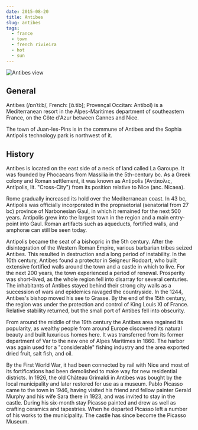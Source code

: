 ```yaml
---
date: 2015-08-20
title: Antibes
slug: antibes
tags:
  - france
  - town
  - french rivieira
  - hot
  - sun
---
```


![Antibes view](https://upload.wikimedia.org/wikipedia/commons/a/aa/Antibesbordmer.JPG)

General
-------
Antibes (/ɒnˈtiːb/, French: [ɑ̃.tib]; Provençal Occitan: Antíbol) is a Mediterranean resort in the Alpes-Maritimes department of southeastern France, on the Côte d'Azur between Cannes and Nice.

The town of Juan-les-Pins is in the commune of Antibes and the Sophia Antipolis technology park is northwest of it.

History
-------

Antibes is located on the east side of a neck of land called La Garoupe. It was founded by Phocaeans from Massilia in the 5th-century bc. As a Greek colony and Roman settlement, it was known as Antipolis (Ἀντίπολις, Antípolis, lit. "Cross-City") from its position relative to Nice (anc. Nicaea).

Rome gradually increased its hold over the Mediterranean coast. In 43 bc, Antipolis was officially incorporated in the propraetorial (senatorial from 27 bc) province of Narbonesian Gaul, in which it remained for the next 500 years. Antipolis grew into the largest town in the region and a main entry-point into Gaul. Roman artifacts such as aqueducts, fortified walls, and amphoræ can still be seen today.

Antipolis became the seat of a bishopric in the 5th century. After the disintegration of the Western Roman Empire, various barbarian tribes seized Antibes. This resulted in destruction and a long period of instability. In the 10th century, Antibes found a protector in Seigneur Rodoart, who built extensive fortified walls around the town and a castle in which to live. For the next 200 years, the town experienced a period of renewal. Prosperity was short-lived, as the whole region fell into disarray for several centuries. The inhabitants of Antibes stayed behind their strong city walls as a succession of wars and epidemics ravaged the countryside. In the 1244, Antibes's bishop moved his see to Grasse. By the end of the 15th century, the region was under the protection and control of King Louis XI of France. Relative stability returned, but the small port of Antibes fell into obscurity.

From around the middle of the 19th century the Antibes area regained its popularity, as wealthy people from around Europe discovered its natural beauty and built luxurious homes here. It was transferred from its former department of Var to the new one of Alpes Maritimes in 1860. The harbor was again used for a "considerable" fishing industry and the area exported dried fruit, salt fish, and oil.

By the First World War, it had been connected by rail with Nice and most of its fortifications had been demolished to make way for new residential districts. In 1926, the old Château Grimaldi in Antibes was bought by the local municipality and later restored for use as a museum. Pablo Picasso came to the town in 1946, having visited his friend and fellow painter Gerald Murphy and his wife Sara there in 1923, and was invited to stay in the castle. During his six-month stay Picasso painted and drew as well as crafting ceramics and tapestries. When he departed Picasso left a number of his works to the municipality. The castle has since become the Picasso Museum.
